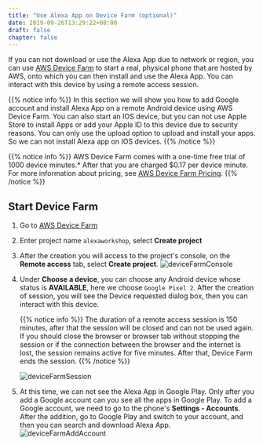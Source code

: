 ```yaml
---
title: "Use Alexa App on Device Farm (optional)"
date: 2019-09-26T13:29:22+08:00
draft: false
chapter: false
---
```


If you can not download or use the Alexa App due to network or region, you can use [AWS Device Farm](https://aws.amazon.com/device-farm/) to start a real, physical phone that are hosted by AWS, onto which you can then install and use the Alexa App. You can interact with this device by using a remote access session.  

{{% notice info %}}
In this section we will show you how to add Google account and install Alexa App on a remote Android device using AWS Device Farm. You can also start an IOS device, but you can not use Apple Store to install Apps or add your Apple ID to this device due to security reasons. You can only use the upload option to upload and install your apps. So we can not install Alexa app on IOS devices.
{{% /notice %}}

{{% notice info %}}
AWS Device Farm comes with a one-time free trial of 1000 device minutes.* After that you are charged $0.17 per device minute. For more information about pricing, see [AWS Device Farm Pricing](https://aws.amazon.com/device-farm/pricing/). 
{{% /notice %}}

## Start Device Farm
1. Go to [AWS Device Farm](https://us-west-2.console.aws.amazon.com/devicefarm/home?region=us-east-1#/projects)

1. Enter project name `alexaworkshop`, select **Create project**

1. After the creation you will access to the project's console, on the **Remote access** tab, select **Create project**.
    ![deviceFarmConsole](/images/getting-started/device-farm-console.png)

1. Under **Choose a device**, you can choose any Android device whose status is **AVAILABLE**, here we choose `Google Pixel 2`. After the creation of session, you will see the Device requested dialog box, then you can interact with this device.

    {{% notice info %}}
The duration of a remote access session is 150 minutes, after that the session will be closed and can not be used again.
If you should close the browser or browser tab without stopping the session or if the connection between the browser and the internet is lost, the session remains active for five minutes. After that, Device Farm ends the session. 
    {{% /notice %}}

    ![deviceFarmSession](/images/getting-started/device-farm-create-session.png)

1. At this time, we can not see the Alexa App in Google Play. Only after you add a Google account can you see all the apps in Google Play. To add a Google account, we need to go to the phone's **Settings - Accounts**. After the addition, go to Google Play and switch to your account, and then you can search and download Alexa App. 
    ![deviceFarmAddAccount](/images/getting-started/device-farm-add-account.png)

